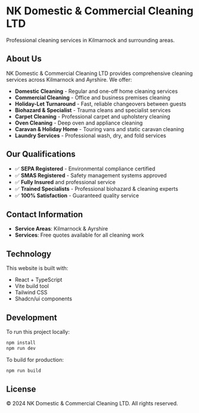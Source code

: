 # NK Domestic & Commercial Cleaning LTD

Professional cleaning services in Kilmarnock and surrounding areas.

## About Us

NK Domestic & Commercial Cleaning LTD provides comprehensive cleaning services across Kilmarnock and Ayrshire. We offer:

- **Domestic Cleaning** - Regular and one-off home cleaning services
- **Commercial Cleaning** - Office and business premises cleaning
- **Holiday-Let Turnaround** - Fast, reliable changeovers between guests
- **Biohazard & Specialist** - Trauma cleans and specialist services
- **Carpet Cleaning** - Professional carpet and upholstery cleaning
- **Oven Cleaning** - Deep oven and appliance cleaning
- **Caravan & Holiday Home** - Touring vans and static caravan cleaning
- **Laundry Services** - Professional wash, dry, and fold services

## Our Qualifications

- ✅ **SEPA Registered** - Environmental compliance certified
- ✅ **SMAS Registered** - Safety management systems approved
- ✅ **Fully Insured** and professional service
- ✅ **Trained Specialists** - Professional biohazard & cleaning experts
- ✅ **100% Satisfaction** - Guaranteed quality service

## Contact Information

- **Service Areas**: Kilmarnock & Ayrshire
- **Services**: Free quotes available for all cleaning work

## Technology

This website is built with:
- React + TypeScript
- Vite build tool
- Tailwind CSS
- Shadcn/ui components

## Development

To run this project locally:

```bash
npm install
npm run dev
```

To build for production:

```bash
npm run build
```

## License

© 2024 NK Domestic & Commercial Cleaning LTD. All rights reserved.
